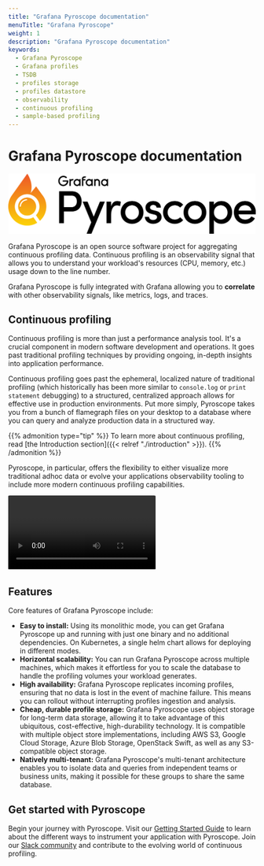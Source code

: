 ```yaml
---
title: "Grafana Pyroscope documentation"
menuTitle: "Grafana Pyroscope"
weight: 1
description: "Grafana Pyroscope documentation"
keywords:
  - Grafana Pyroscope
  - Grafana profiles
  - TSDB
  - profiles storage
  - profiles datastore
  - observability
  - continuous profiling
  - sample-based profiling
---
```

# Grafana Pyroscope documentation

![Grafana Pyroscope](logo.png)

Grafana Pyroscope is an open source software project for aggregating continuous profiling data.
Continuous profiling is an observability signal that allows you to understand your workload's resources (CPU, memory, etc.) usage down to the line number.

Grafana Pyroscope is fully integrated with Grafana allowing you to **correlate** with other observability signals, like metrics, logs, and traces.

## Continuous profiling

Continuous profiling is more than just a performance analysis tool.
It's a crucial component in modern software development and operations.
It goes past traditional profiling techniques by providing ongoing, in-depth insights into application performance.

Continuous profiling goes past the ephemeral, localized nature of traditional profiling (which historically has been more similar to `console.log` or `print statement` debugging) to a structured, centralized approach allows for effective use in production environments.
Put more simply, Pyroscope takes you from a bunch of flamegraph files on your desktop to a database where you can query and analyze production data in a structured way.

{{% admonition type="tip" %}}
To learn more about continuous profiling, read [the Introduction section]({{< relref "./introduction" >}}).
{{% /admonition %}}

Pyroscope, in particular, offers the flexibility to either visualize more traditional adhoc data or evolve your applications observability tooling to include more modern continuous profiling capabilities.


<video style="border-radius: 1%" autoplay loop>
  <source src="ui.webm" type="video/webm">
</video>

## Features

Core features of Grafana Pyroscope include:

- **Easy to install:** Using its monolithic mode, you can get Grafana Pyroscope up and
  running with just one binary and no additional dependencies. On Kubernetes, a single helm chart
  allows for deploying in different modes.
- **Horizontal scalability:**  You can run Grafana Pyroscope
   across multiple machines, which makes it effortless for you to scale the database to handle the profiling volumes your workload generates.
- **High availability:** Grafana Pyroscope replicates incoming profiles, ensuring that
  no data is lost in the event of machine failure. This means you can rollout without
  interrupting profiles ingestion and analysis.
- **Cheap, durable profile storage:** Grafana Pyroscope uses object storage for long-term data storage,
  allowing it to take advantage of this ubiquitous, cost-effective, high-durability technology.
  It is compatible with multiple object store implementations, including AWS S3,
  Google Cloud Storage, Azure Blob Storage, OpenStack Swift, as well as any S3-compatible object storage.
- **Natively multi-tenant:** Grafana Pyroscope's multi-tenant architecture enables you
  to isolate data and queries from independent teams or business units, making it
  possible for these groups to share the same database.

## Get started with Pyroscope

Begin your journey with Pyroscope. Visit our [Getting Started Guide](/docs/pyroscope/latest/get-started/) to learn about the different ways to instrument your application with Pyroscope. Join our [Slack community](https://grafana.slack.com/archives/C049PLMV8TB) and contribute to the evolving world of continuous profiling.
